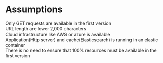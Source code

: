 # Assumptions
Only GET requests are available in the first version  
URL length are lower 2,000 characters  
Cloud infrastructure like AWS or azure is available  
Application(Http server) and cache(Elasticsearch) is running in an elastic container  
There is no need to ensure that 100% resources must be available in the first version  
